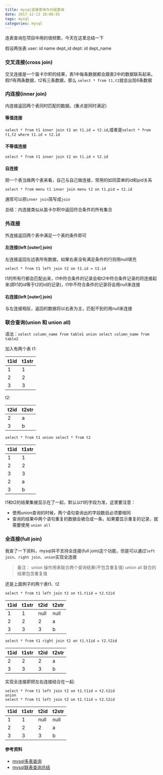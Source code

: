 ```yaml
---
title: mysql连接查询与分组查询
date: 2017-12-13 18:08:55
tags: mysql
categories: mysql
---
```

连表查询在项目中用的很频繁，今天在这里总结一下

假设两张表
user:       id      name        dept_id
dept:       id      dept_name



### 交叉连接(cross join)

交叉连接是一个笛卡尔积的结果，表1中每条数据都会跟表2中的数据联系起来。假t1有两条数据，t2有三条数据，那么 `select * from t1,t2`就会出现6条数据

### 内连接(inner join)

内连接返回两个表同时匹配的数据。(重点是同时满足)  
 
#### 等值连接  

`select * from t1 inner join t2 on t1.id = t2.id`,或者是`select * from t1,t2 where t1.id = t2.id`

#### 不等值连接
`select * from t1 inner join t2 on t1.id > t2.id`

#### 自连接
把一个表当做两个表来看，自己与自己做连接，常用的如同菜单的id和pid关系

`select * from menu t1 inner join menu t2 on t1.pid = t2.id`


通常可以把`inner join`简写成`join`

总结：内连接类似从笛卡尔积中返回符合条件的所有集合
### 外连接
外连接返回两个表中满足一个表的条件即可

#### 左连接(left [outer] join)
左连接返回左边表所有数据，如果右表没有满足条件的行则用null填充

`select * from t1 left join t2 on t1.id = t2.id`

t1的所有行都会匹配出来，t1中符合条件的记录会和t2中符合条件记录的将连接起来(即t1的id等于t2的id的记录)，t1中不符合条件的记录将会用null来连接

#### 右连接(left [outer] join)
与左连接相反，返回的数据将以右表为主，匹配不到的用null来连接


### 联合查询(union 和 union all)

语法：`select column_name from table1 union select column_name from table2`

加入有两个表
t1:

| t1id | t1str |
|------|-------|
| 1     | 1    |
|2      | 2     |
| 3     | 3     |

t2:

| t2id  |  t2str |
|-------|--------|
| 2     | a     |
| 3     |  b    |


`select * from t1 union select * from t2`

| t1id | t1str |
|-------|-------|
| 1     | 1     |
| 2     | 2     |
| 3     | 3     |
| 2     | a     |
| 3     | b     |

t1和t2的结果集被显示在了一起，默认以t1的字段为准，这里要注意：  
- 使用union查询的时候，两个语句查询出的字段数目必须要相同
- 查询的结果中两个语句重复的数据会被合成一条，如果要显示重复的记录，就需要使用 `union all`

### 全连接(full join)

我查了一下资料，mysql并不支持全连接(full join)这个功能，但是可以通过`left join`、`right join`、`union`实现全连接
> 备注： union 操作用来联合两个查询结果(不包含重复值)
union all 联合的结果包含重复值

还是上面例子的两个表t1、t2

`select * from t1 left join t2 on t1.t1id = t2.t2id`

| t1id | t1str | t2id | t2str |
|------|-------|------|-------|
| 1     | 1    |  null| null   |
|2      | 2     | 2    | a      |
| 3     | 3     | 3     |  b     |

`select * from t1 right join t2 on t1.t1id = t2.t2id`

| t1id | t1str | t2id | t2str |
|------|-------|------|-------|
|2      | 2     | 2    | a      |
| 3     | 3     | 3     |  b     |

实现全连接即把左右连接结合在一起:

``` 
select * from t1 left join t2 on t1.t1id = t2.t2id
union
select * from t1 left join t2 on t1.t1id = t2.t2id
```

| t1id | t1str | t2id | t2str |
|------|-------|------|-------|
| 1     | 1    |  null| null   |
|2      | 2     | 2    | a      |
| 3     | 3     | 3     |  b     |









#### 参考资料
- [mysql多表查询](http://www.zsythink.net/archives/1105)
- [mysql联表查询总结](http://www.jianshu.com/p/1d02f1e9aad1)
